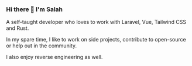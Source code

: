 ### Hi there 👋 I'm Salah

A self-taught developer who loves to work with Laravel, Vue, Tailwind CSS and Rust.

In my spare time, I like to work on side projects, contribute to open-source or help out in the community.

I also enjoy reverse engineering as well.
